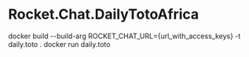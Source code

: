 # Rocket.Chat.DailyTotoAfrica

docker build --build-arg ROCKET_CHAT_URL={url_with_access_keys} -t daily.toto .
docker run daily.toto
